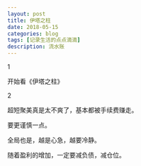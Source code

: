 ```yaml
---
layout: post
title: 伊塔之柱
date: 2018-05-15
categories: blog
tags: [记录生活的点点滴滴]
description: 流水账
---
```


1 

开始看《伊塔之柱》

2

超短聚美真是太不爽了，基本都被手续费赚走。

要更谨慎一点。

全局也是，越是心急，越要冷静。

随着盈利的增加，一定要减负债，减仓位。


